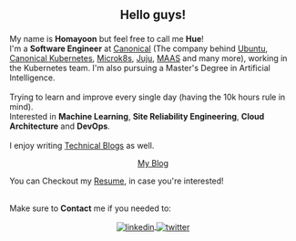
<h2><p align="center">Hello guys!</h2></p>  

My name is <b>Homayoon</b> but feel free to call me **Hue**! <br/>
I'm a <b>Software Engineer</b> at [Canonical](https://canonical.com) (The company behind [Ubuntu][ubuntu], [Canonical Kubernetes][ck8s], [Microk8s][microk8s], [Juju][juju], [MAAS][maas] and many more), working in the Kubernetes team. I'm also pursuing a Master's Degree in Artificial Intelligence.<br/><br/>
Trying to learn and improve every single day (having the 10k hours rule in mind).<br/>
Interested in  <b>Machine Learning</b>, <b>Site Reliability Engineering</b>, <b>Cloud Architecture</b> and <b>DevOps</b>.<br><br>
I enjoy writing <a href="https://homayoon.blog/blogs/">Technical Blogs</a> as well.
<br/>
</p>
</div>
<div>
  <p align="center">
<a href="https://homayoon.blog">
My Blog
</a>
</p>
<p>
You can Checkout my <a href="https://homayoon.blog/resume/">Resume</a>, in case you're interested!
</p>
<br/>
Make sure to <b>Contact</b> me if you needed to:


<p align="center">
<a href="https://www.linkedin.com/in/homayoon-alimohammadi/">
<img align="center" alt="linkedin" src="https://img.shields.io/badge/LinkedIn-0A66C2?style=for-the-badge&logo=linkedin&logoColor=white">
</a>
<a href="https://twitter.com/homayoonalm">
<img align="center" alt="twitter" src="https://img.shields.io/badge/Twitter-1DA1F2?style=for-the-badge&logo=Twitter&logoColor=white">
</a>
</p>
<br/>

[ck8s]: https://ubuntu.com/kubernetes
[ubuntu]: https://ubuntu.com/
[juju]: https://juju.is/
[maas]: https://maas.io
[microk8s]: https://microk8s.io/

